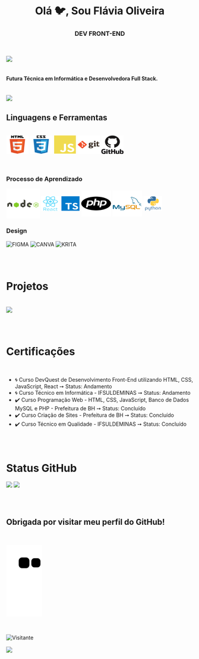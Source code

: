 <h1 align="center">Olá 🐦, Sou Flávia Oliveira</h1> 
<h3 align="center"> DEV FRONT-END</h3>
<br>

<a href="https://flaviacoliv.github.io/Portfolio/" target="_blank"><img align="center" src="https://user-images.githubusercontent.com/112573582/220430420-fe3f1d05-23ad-4d10-bf36-177dc044d6c4.jpeg"></a>
<br><br>

<h4> Futura Técnica em Informática e Desenvolvedora Full Stack. </h4>
<br>
<a href="https://www.linkedin.com/in/flavia-oliveira-dev/" target="_blank"><img src="https://img.shields.io/badge/-LinkedIn-%230077B5?style=for-the-badge&logo=linkedin&logoColor=white" target="_blank"></a>




## Linguagens e Ferramentas
<div style="display: inline_block">
  <br>
    
  <img align="center" alt="HTML" height="50" width="60" src="https://raw.githubusercontent.com/devicons/devicon/master/icons/html5/html5-original-wordmark.svg">
  <img align="center" alt="CSS" height="50" width="60" src="https://raw.githubusercontent.com/devicons/devicon/master/icons/css3/css3-original-wordmark.svg">
  <img align="center" alt="Js" height="50" width="60" src="https://raw.githubusercontent.com/devicons/devicon/master/icons/javascript/javascript-plain.svg">
  <img align="center" alt="GIT" height="50" width="60" src="https://raw.githubusercontent.com/devicons/devicon/master/icons/git/git-original-wordmark.svg">
  <img background-color:"white" align="center" alt="GITHUB" height="50" width="60" src="https://raw.githubusercontent.com/devicons/devicon/master/icons/github/github-original-wordmark.svg">
  <br><br><br>
  
  ### Processo de Aprendizado
  
  <img align="center" alt="NODEJS" height="80" width="90" src="https://raw.githubusercontent.com/devicons/devicon/master/icons/nodejs/nodejs-original-wordmark.svg">
  <img align="center" alt="REACT" height="40" width="50" src="https://raw.githubusercontent.com/devicons/devicon/master/icons/react/react-original-wordmark.svg">
  <img align="center" alt="TYPESCRIPT" height="40" width="50" src="https://raw.githubusercontent.com/devicons/devicon/master/icons/typescript/typescript-original.svg">
  <img align="center" alt="PHP" height="70" width="80" src="https://raw.githubusercontent.com/devicons/devicon/master/icons/php/php-plain.svg">
  <img align="center" alt="MYSQL" height="70" width="80" src="https://raw.githubusercontent.com/devicons/devicon/master/icons/mysql/mysql-original-wordmark.svg">
  <img align="center" alt="PYTHON" height="40" width="50" src="https://raw.githubusercontent.com/devicons/devicon/master/icons/python/python-original-wordmark.svg">
  <br>
  
  ### Design
  <img align="center" alt="FIGMA" height="40" width="50" src="https://cdn.jsdelivr.net/gh/devicons/devicon/icons/figma/figma-original.svg">
  <img align="center" alt="CANVA" height="40" width="50" src="https://cdn.jsdelivr.net/gh/devicons/devicon/icons/canva/canva-original.svg">
 <img align="center" alt="KRITA" height="40" src="https://encrypted-tbn0.gstatic.com/images?q=tbn:ANd9GcTRI4VCJgJbHW6TRXNUVi7-QdnoheNxHhx-9dI_fv_tVbOidnrmMggNfoSyrQVQT8eeXyM&usqp=CAU">
 
  

<br><br>
</div>

# Projetos

<br>
<a href="https://flaviacoliv.github.io/Projeto-Mario-BROS--DEVQUEST/" target="_blank"><img height="75em" align="center" src="https://user-images.githubusercontent.com/112573582/220513101-bbee8805-16e4-473f-bb73-d93af85d639e.png"></a>

<br><br>

# Certificações

<br>
<ul>
  <li>🌀 Curso DevQuest de Desenvolvimento Front-End utilizando HTML, CSS, JavaScript, React ➙ Status: Andamento </li>
  <li>🌀 Curso Técnico em Informática  - IFSULDEMINAS ➙ Status: Andamento </li>
  <li>✔️ Curso Programação Web - HTML, CSS, JavaScript, Banco de Dados MySQL e PHP - Prefeitura de BH ➙ Status: Concluído </li>
  <li>✔️ Curso Criação de Sites - Prefeitura de BH ➙ Status: Concluído </li>
  <li>✔️ Curso Técnico em Qualidade - IFSULDEMINAS ➙ Status: Concluído </li>
</ul>

<br><br>

 # Status GitHub
<div>
  <a href="https://github.com/FlaviaColiv">
  <img height="150em" src="https://github-readme-stats.vercel.app/api?username=FlaviaColiv&show_icons=true&theme=transparent"/></a>
  <a href="https://github-readme-stats.vercel.app/api/top-langs/?username=FlaviaColiv&layout=compact&langs_count=6&theme=transparent" target="_blank"><img height="150em" src="https://github-readme-stats.vercel.app/api/top-langs/?username=FlaviaColiv&layout=compact&langs_count=6&theme=transparent"/></a>  
</div>

<br><br>

## Obrigada por visitar meu perfil do GitHub!

<div background-color:"white" >
<br>


![Snake animation](https://github.com/FlaviaColiv/FlaviaColiv/blob/output/github-contribution-grid-snake.svg)

<br>

</div>

<div>
 
 ![Visitante](https://visitor-badge.laobi.icu/badge?page_id=FlaviaColiv.id)

</div>


<a href="https://flaviacoliv.github.io/Portfolio/" target="_blank"><img align="center" src="https://user-images.githubusercontent.com/112573582/220762560-f8088888-c788-4615-8774-fdab3438fe8d.gif"></a>
